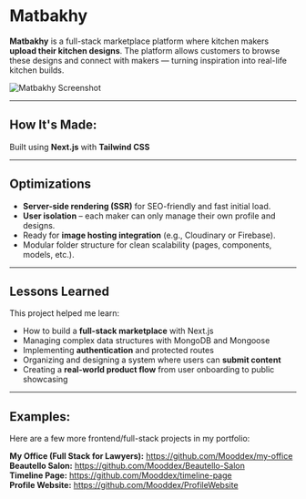 # Matbakhy 

**Matbakhy** is a full-stack marketplace platform where kitchen makers **upload their kitchen designs**. The platform allows customers to browse these designs and connect with makers — turning inspiration into real-life kitchen builds.

<!-- 🔗 **Live Link:** https://matbakhy.netlify.app/ -->

![Matbakhy Screenshot](https://res.cloudinary.com/deq0w5tnr/image/upload/v1752613435/2025-07-16-000244-create-next-app-screenclip_epkkci.jpg)

---

## How It's Made:



Built using **Next.js** with **Tailwind CSS**


---

## Optimizations

- **Server-side rendering (SSR)** for SEO-friendly and fast initial load.
- **User isolation** – each maker can only manage their own profile and designs.
- Ready for **image hosting integration** (e.g., Cloudinary or Firebase).
- Modular folder structure for clean scalability (pages, components, models, etc.).

---

## Lessons Learned

This project helped me learn:
- How to build a **full-stack marketplace** with Next.js
- Managing complex data structures with MongoDB and Mongoose
- Implementing **authentication** and protected routes
- Organizing and designing a system where users can **submit content**
- Creating a **real-world product flow** from user onboarding to public showcasing

---

## Examples:
Here are a few more frontend/full-stack projects in my portfolio:

**My Office (Full Stack for Lawyers):** https://github.com/Mooddex/my-office  
**Beautello Salon:** https://github.com/Mooddex/Beautello-Salon  
**Timeline Page:** https://github.com/Mooddex/timeline-page  
**Profile Website:** https://github.com/Mooddex/ProfileWebsite
